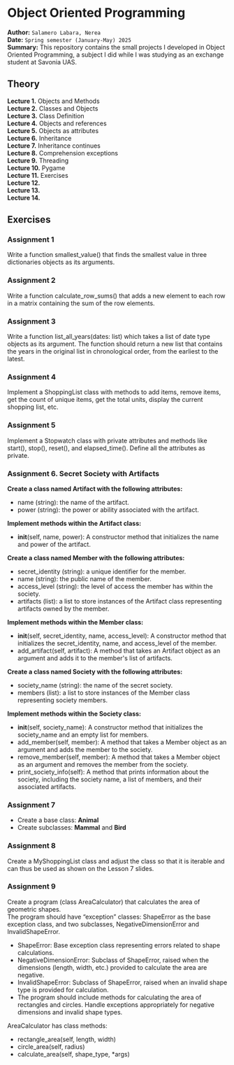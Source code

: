 # Object Oriented Programming
**Author:** `Salamero Labara, Nerea`<br>
**Date:** `Spring semester (January-May) 2025` <br>
**Summary:** This repository contains the small projects I developed in Object Oriented Programming, a subject I did while I was studying as an exchange student at Savonia UAS.

## Theory
**Lecture 1.**  Objects and Methods <br>
**Lecture 2.**  Classes and Objects <br>
**Lecture 3.**  Class Definition <br>
**Lecture 4.**  Objects and references <br>
**Lecture 5.**  Objects as attributes <br>
**Lecture 6.**  Inheritance <br>
**Lecture 7.**  Inheritance continues <br>
**Lecture 8.**  Comprehension exceptions <br>
**Lecture 9.**  Threading <br>
**Lecture 10.** Pygame <br>
**Lecture 11.** Exercises <br>
**Lecture 12.**  <br>
**Lecture 13.**  <br>
**Lecture 14.**  <br>

## Exercises
### Assignment 1
Write a function smallest_value() that finds the smallest value in three dictionaries objects as its arguments.

### Assignment 2
Write a function calculate_row_sums() that adds a new element to each row in a matrix containing the sum of the row elements.

### Assignment 3
Write a function list_all_years(dates: list) which takes a list of date type objects as its argument. The function should return a new list that contains the years in the original list in chronological order, from the earliest to the latest.

### Assignment 4
Implement a ShoppingList class with methods to add items, remove items, get the count of unique items, get the total units, display the current shopping list, etc.

### Assignment 5
Implement a Stopwatch class with private attributes and methods like start(), stop(), reset(), and elapsed_time(). Define all the attributes as private.

### Assignment 6. Secret Society with Artifacts

**Create a class named Artifact with the following attributes:**
- name (string): the name of the artifact.
- power (string): the power or ability associated with the artifact.

**Implement methods within the Artifact class:**
- __init__(self, name, power): A constructor method that initializes the name and power of the artifact.

**Create a class named Member with the following attributes:**
- secret_identity (string): a unique identifier for the member.
- name (string): the public name of the member.
- access_level (string): the level of access the member has within the society.
- artifacts (list): a list to store instances of the Artifact class representing artifacts owned by the member.

**Implement methods within the Member class:**
- __init__(self, secret_identity, name, access_level): A constructor method that initializes the secret_identity, name, and access_level of the member.
- add_artifact(self, artifact): A method that takes an Artifact object as an argument and adds it to the member's list of artifacts.

**Create a class named Society with the following attributes:**
- society_name (string): the name of the secret society.
- members (list): a list to store instances of the Member class representing society members.

**Implement methods within the Society class:**
- __init__(self, society_name): A constructor method that initializes the society_name and an empty list for members.
- add_member(self, member): A method that takes a Member object as an argument and adds the member to the society.
- remove_member(self, member): A method that takes a Member object as an argument and removes the member from the society.
- print_society_info(self): A method that prints information about the society, including the society name, a list of members, and their associated artifacts.


### Assignment 7
- Create a base class: **Animal** <br>
- Create subclasses: **Mammal** and **Bird**

### Assignment 8
Create a MyShoppingList class and adjust the class so that it is iterable and can thus be used as shown on the Lesson 7 slides.

### Assignment 9
Create a program (class AreaCalculator) that calculates the area of geometric shapes.<br>
The program should have “exception” classes: ShapeError as the base exception class, and two subclasses, NegativeDimensionError and InvalidShapeError.
- ShapeError: Base exception class representing errors related to shape calculations.
- NegativeDimensionError: Subclass of ShapeError, raised when the dimensions (length, width, etc.) provided to calculate the area are negative.
- InvalidShapeError: Subclass of ShapeError, raised when an invalid shape type is provided for calculation.
- The program should include methods for calculating the area of rectangles and circles. Handle exceptions appropriately for negative dimensions and invalid shape types.

AreaCalculator has class methods:
- rectangle_area(self, length, width)
- circle_area(self, radius)
- calculate_area(self, shape_type, *args)
